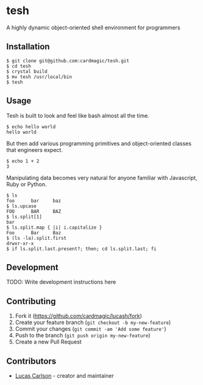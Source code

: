 # tesh

A highly dynamic object-oriented shell environment for programmers

## Installation

```console
$ git clone git@github.com:cardmagic/tesh.git
$ cd tesh
$ crystal build
$ mv tesh /usr/local/bin
$ tesh
```

## Usage

Tesh is built to look and feel like bash almost all the time.

```console
$ echo hello world
hello world
```
But then add various programming primitives and object-oriented classes that engineers expect.

```console
$ echo 1 + 2
3
```

Manipulating data becomes very natural for anyone familiar with Javascript, Ruby or Python.

```console
$ ls
foo      bar     baz
$ ls.upcase
FOO      BAR     BAZ
$ ls.split[1]
bar
$ ls.split.map { |i| i.capitalize }
Foo      Bar     Baz
$ (ls -la).split.first
drwxr-xr-x
$ if ls.split.last.present?; then; cd ls.split.last; fi
```

## Development

TODO: Write development instructions here

## Contributing

1. Fork it (<https://github.com/cardmagic/lucash/fork>)
2. Create your feature branch (`git checkout -b my-new-feature`)
3. Commit your changes (`git commit -am 'Add some feature'`)
4. Push to the branch (`git push origin my-new-feature`)
5. Create a new Pull Request

## Contributors

- [Lucas Carlson](https://github.com/cardmagic) - creator and maintainer
